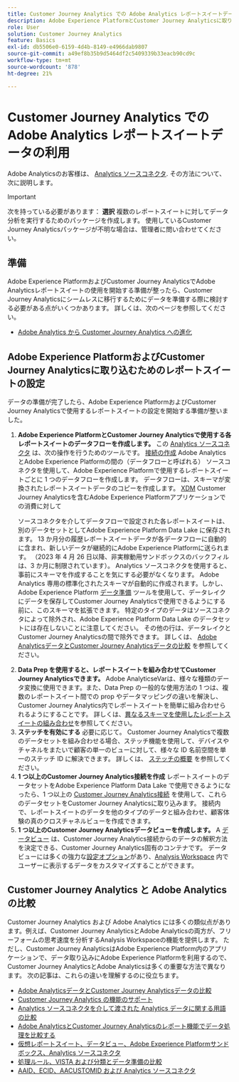 ```yaml
---
title: Customer Journey Analytics での Adobe Analytics レポートスイートデータの利用
description: Adobe Experience PlatformとCustomer Journey Analyticsに取り込むためのAdobe Analyticsレポートスイートの設定方法
role: User
solution: Customer Journey Analytics
feature: Basics
exl-id: db5506e0-6159-4d4b-8149-e4966dab9807
source-git-commit: a49ef8b35b9d5464df2c5409339b33eacb90cd9c
workflow-type: tm+mt
source-wordcount: '878'
ht-degree: 21%

---
```


# Customer Journey Analytics での Adobe Analytics レポートスイートデータの利用

Adobe Analyticsのお客様は、 [Analytics ソースコネクタ](https://experienceleague.adobe.com/docs/experience-platform/sources/connectors/adobe-applications/analytics.html?lang=ja). その方法について、次に説明します。

>[!IMPORTANT]
>
>次を持っている必要があります： **選択** 複数のレポートスイートに対してデータ分析を実行するためのパッケージを作成します。 使用しているCustomer Journey Analyticsパッケージが不明な場合は、管理者に問い合わせてくださ&#x200B;い。

## 準備

Adobe Experience PlatformおよびCustomer Journey AnalyticsでAdobe Analyticsレポートスイートの使用を開始する準備が整ったら、Customer Journey Analyticsにシームレスに移行するためにデータを準備する際に検討する必要がある点がいくつかあります。 詳しくは、次のページを参照してください。

* [Adobe Analytics から Customer Journey Analytics への進化](/help/getting-started/aa-to-cja.md)

## Adobe Experience PlatformおよびCustomer Journey Analyticsに取り込むためのレポートスイートの設定

データの準備が完了したら、Adobe Experience PlatformおよびCustomer Journey Analyticsで使用するレポートスイートの設定を開始する準備が整いました。

1. **Adobe Experience PlatformとCustomer Journey Analyticsで使用する各レポートスイートのデータフローを作成します。** この [Analytics ソースコネクタ](https://experienceleague.adobe.com/docs/experience-platform/sources/connectors/adobe-applications/analytics.html?lang=ja) は、次の操作を行うためのツールです。 [接続の作成](/help/connections/create-connection.md) Adobe AnalyticsとAdobe Experience Platformの間の（データフローと呼ばれる） ソースコネクタを使用して、Adobe Experience Platformで使用するレポートスイートごとに 1 つのデータフローを作成します。 データフローは、スキーマが変換されたレポートスイートデータのコピーを作成します。  [XDM](https://experienceleague.adobe.com/docs/platform-learn/tutorials/schemas/schemas-and-experience-data-model.html?lang=ja) Customer Journey Analyticsを含むAdobe Experience Platformアプリケーションでの消費に対して<p>ソースコネクタを介してデータフローで設定された各レポートスイートは、別のデータセットとしてAdobe Experience Platform Data Lake に保存されます。 13 か月分の履歴レポートスイートデータが各データフローに自動的に含まれ、新しいデータが継続的にAdobe Experience Platformに送られます。 （2023 年 4 月 26 日以降、非実稼動用サンドボックスのバックフィルは、3 か月に制限されています）。 Analytics ソースコネクタを使用すると、事前にスキーマを作成することを気にする必要がなくなります。 Adobe Analytics 専用の標準化されたスキーマが自動的に作成されます。しかし、Adobe Experience Platform [データ準備](https://experienceleague.adobe.com/docs/experience-platform/data-prep/home.html?lang=ja) ツールを使用して、データレイクにデータを保存してCustomer Journey Analyticsで使用できるようにする前に、このスキーマを拡張できます。 特定のタイプのデータはソースコネクタによって除外され、Adobe Experience Platform Data Lake のデータセットには存在しないことに注意してください。 その他の行は、データレイクとCustomer Journey Analyticsの間で除外できます。 詳しくは、 [Adobe AnalyticsデータとCustomer Journey Analyticsデータの比較](/help/troubleshooting/compare.md) を参照してください。
1. **Data Prep を使用すると、レポートスイートを組み合わせてCustomer Journey Analyticsできます。** Adobe AnalyticseVarは、様々な種類のデータ変換に使用できます。また、Data Prep の一般的な使用方法の 1 つは、複数のレポートスイート間での prop やデータマッピングの違いを解決し、Customer Journey Analytics内でレポートスイートを簡単に組み合わせられるようにすることです。 詳しくは、[異なるスキーマを使用したレポートスイートの組み合わせ](/help/use-cases/aa-data/combine-report-suites.md)を参照してください。
1. **ステッチを有効にする** 必要に応じて。 Customer Journey Analyticsで複数のデータセットを組み合わせる場合、ステッチ機能を使用して、デバイスやチャネルをまたいで顧客の単一のビューに対して、様々な ID 名前空間を単一のステッチ ID に解決できます。 詳しくは、 [ステッチの概要](../../stitching/overview.md) を参照してください。
1. **1 つ以上のCustomer Journey Analytics接続を作成** レポートスイートのデータセットをAdobe Experience Platform Data Lake で使用できるようになったら、1 つ以上の [Customer Journey Analytics接続](/help/connections/overview.md) を使用して、これらのデータセットをCustomer Journey Analyticsに取り込みます。 接続内で、レポートスイートのデータを他のタイプのデータと組み合わせ、顧客体験の真のクロスチャネルビューを作成できます。
1. **1 つ以上のCustomer Journey Analyticsデータビューを作成します。** A [データビュー](/help/data-views/data-views.md) は、Customer Journey Analytics接続からのデータの解釈方法を決定できる、Customer Journey Analytics固有のコンテナです。 データビューには多くの強力な[設定オプション](/help/data-views/create-dataview.md)があり、[Analysis Workspace](/help/analysis-workspace/home.md) 内でユーザーに表示するデータをカスタマイズすることができます。

## Customer Journey Analytics と Adobe Analytics の比較

Customer Journey Analytics および Adobe Analytics には多くの類似点があります。例えば、Customer Journey AnalyticsとAdobe Analyticsの両方が、フリーフォームの思考速度を分析するAnalysis Workspaceの機能を提供します。 ただし、Customer Journey AnalyticsはAdobe Experience Platform内のアプリケーションで、データ取り込みにAdobe Experience Platformを利用するので、Customer Journey AnalyticsとAdobe Analyticsは多くの重要な方法で異なります。 次の記事は、これらの違いを理解するのに役立ちます。

* [Adobe AnalyticsデータとCustomer Journey Analyticsデータの比較](/help/troubleshooting/compare.md)
* [Customer Journey Analytics の機能のサポート](/help/getting-started/aa-vs-cja/cja-aa.md)
* [Analytics ソースコネクタを介して渡された Analytics データに関する用語の比較](/help/getting-started/aa-vs-cja/terminology.md)
* [Adobe AnalyticsとCustomer Journey Analyticsのレポート機能でデータ処理を比較する](/help/getting-started/aa-vs-cja/data-processing-comparisons.md)
* [仮想レポートスイート、データビュー、Adobe Experience Platformサンドボックス、Analytics ソースコネクタ](/help/getting-started/aa-vs-cja/vrs-dataview-sandbox-adc.md)
* [処理ルール、VISTA および分類とデータ準備の比較](/help/getting-started/aa-vs-cja/pr-vista-dataprep.md)
* [AAID、ECID、AACUSTOMID および Analytics ソースコネクタ](/help/getting-started/aa-vs-cja/aaid-ecid-adc.md)

